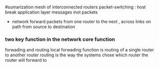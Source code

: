 #sumarization 
mesh of interconnected routers 
packet-switching : host break application layer messages inot packets 
- network forward packets from one router to the next , across links on path from source to destination 
### two key function in the network core function 
forwading  and routing 
local forwading function is routing of a single router to another router 
routing is the way the systems chose which router the router will forward to 

